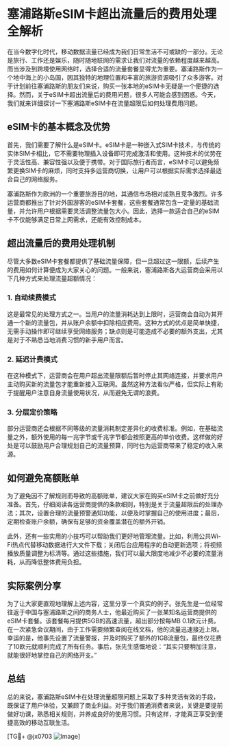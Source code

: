 # 塞浦路斯eSIM卡超出流量后的费用处理全解析

在当今数字化时代，移动数据流量已经成为我们日常生活不可或缺的一部分。无论是旅行、工作还是娱乐，随时随地联网的需求让我们对流量的依赖程度越来越高。而当涉及到跨境使用网络时，选择合适的流量套餐显得尤为重要。塞浦路斯作为一个地中海上的小岛国，因其独特的地理位置和丰富的旅游资源吸引了众多游客。对于计划前往塞浦路斯的朋友们来说，购买一张本地的eSIM卡无疑是一个便捷的选择。然而，关于eSIM卡超出流量后的费用问题，很多人可能会感到困惑。今天，我们就来详细探讨一下塞浦路斯eSIM卡在流量超限后如何处理费用问题。

## eSIM卡的基本概念及优势

首先，我们需要了解什么是eSIM卡。eSIM卡是一种嵌入式SIM卡技术，与传统的实体SIM卡相比，它不需要物理插入设备即可完成激活和使用。这种技术的优势在于灵活性高、兼容性强以及便于携带。对于国际旅行者而言，eSIM卡可以避免频繁更换SIM卡的麻烦，同时支持多运营商切换，让用户可以根据实际需求选择最适合自己的网络服务。

塞浦路斯作为欧洲的一个重要旅游目的地，其通信市场相对成熟且竞争激烈。许多运营商都推出了针对外国游客的eSIM卡套餐，这些套餐通常包含一定量的基础流量，并允许用户根据需要灵活调整流量包大小。因此，选择一款适合自己的eSIM卡不仅能够满足日常上网需求，还能有效控制成本。

## 超出流量后的费用处理机制

尽管大多数eSIM卡套餐都提供了基础流量保障，但一旦超过这一限额，后续产生的费用如何计算便成为大家关心的问题。一般来说，塞浦路斯各大运营商会采用以下几种方式来处理流量超额情况：

### 1. 自动续费模式
这是最常见的处理方式之一。当用户的流量消耗达到上限时，运营商会自动为其开通一个新的流量包，并从账户余额中扣除相应费用。这种方式的优点是简单快捷，无需手动操作即可继续享受网络服务；缺点则是可能造成不必要的额外支出，尤其是对于不熟悉当地消费习惯的新手用户而言。

### 2. 延迟计费模式
在这种模式下，运营商会在用户超出流量限额后暂时停止其网络连接，并要求用户主动购买新的流量包才能重新接入互联网。虽然这种方法看似严格，但实际上有助于提醒用户注意自身流量使用状况，从而避免无谓的浪费。

### 3. 分层定价策略
部分运营商还会根据不同等级的流量消耗制定差异化的收费标准。例如，在基础流量之外，额外使用的每一兆字节或千兆字节都会按照更高的单价收费。这样做的好处是可以鼓励用户合理规划自己的流量预算，同时也为运营商带来了稳定的收入来源。

## 如何避免高额账单

为了避免因不了解规则而导致的高额账单，建议大家在购买eSIM卡之前做好充分准备。首先，仔细阅读各运营商提供的条款细则，特别是关于流量超限后的处理办法；其次，设置合理的流量预警通知功能，以便及时掌握自己的使用进度；最后，定期检查账户余额，确保有足够的资金覆盖潜在的额外开销。

此外，还有一些实用的小技巧可以帮助我们更好地管理流量。比如，利用公共Wi-Fi热点代替移动数据进行大文件下载；关闭后台应用程序的自动更新选项；将视频播放质量调整为标清等。通过这些措施，我们可以最大限度地减少不必要的流量消耗，从而降低整体费用负担。

## 实际案例分享

为了让大家更直观地理解上述内容，这里分享一个真实的例子。张先生是一位经常往返于中国与塞浦路斯之间的商务人士，他最近购买了一张某知名运营商提供的eSIM卡套餐。该套餐每月提供5GB的高速流量，超出部分按每MB 0.1欧元计费。在一次紧急会议期间，由于工作需要频繁查阅在线文档，他的流量迅速接近上限。幸运的是，他事先设置了流量警报，并及时购买了额外的1GB流量包，最终仅花费了10欧元就顺利完成了所有任务。事后，张先生感慨地说：“其实只要稍加注意，就能很好地掌控自己的网络开支。”

## 总结

总的来说，塞浦路斯eSIM卡在处理流量超限问题上采取了多种灵活有效的手段，既保证了用户体验，又兼顾了商业利益。对于我们普通消费者来说，关键是要提前做好功课，熟悉相关规则，并养成良好的使用习惯。只有这样，才能真正享受到便捷高效的移动互联生活。

[TG💪+ @jx0703 ![Image](https://github.com/user-attachments/assets/dbca1d08-cadb-493c-b0ec-ad6f7a83f270)]